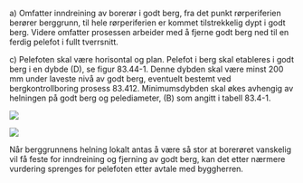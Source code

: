 a) Omfatter inndreining av borerør i godt berg, fra det punkt rørperiferien berører berggrunn, til hele rørperiferien er kommet tilstrekkelig dypt i godt berg. Videre omfatter prosessen arbeider med å fjerne godt berg ned til en ferdig pelefot i fullt tverrsnitt.

c) Pelefoten skal være horisontal og plan. Pelefot i berg skal etableres i godt berg i en dybde (D), se figur 83.44-1. Denne dybden skal være minst 200 mm under laveste nivå av godt berg, eventuelt bestemt ved bergkontrollboring prosess 83.412. Minimumsdybden skal økes avhengig av helningen på godt berg og pelediameter, (B) som angitt i tabell 83.4-1.


![](</83_443 1.png>)

![](</83_443 2.png>)

Når berggrunnens helning lokalt antas å være så stor at borerøret vanskelig vil få feste for inndreining og fjerning av godt berg, kan det etter nærmere vurdering sprenges for pelefoten etter avtale med byggherren.

